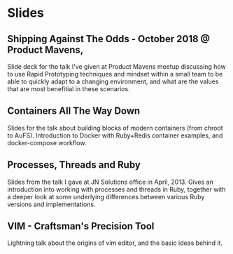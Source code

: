 # Slides

## Shipping Against The Odds - October 2018 @ Product Mavens,

Slide deck for the talk I've given at Product Mavens meetup discussing
how to use Rapid Prototyping techniques and mindset within a small team
to be able to quickly adapt to a changing environment, and what are the
values that are most benefitial in these scenarios.

## Containers All The Way Down

Slides for the talk about building blocks of modern containers
(from chroot to AuFS). Introduction to Docker with Ruby+Redis
container examples, and docker-compose workflow.

## Processes, Threads and Ruby

Slides from the talk I gave at JN Solutions office in April, 2013.
Gives an introduction into working with processes and threads in Ruby,
together with a deeper look at some underlying differences between various
Ruby versions and implementations.

## VIM - Craftsman's Precision Tool

Lightning talk about the origins of vim editor, and the basic ideas behind it.
